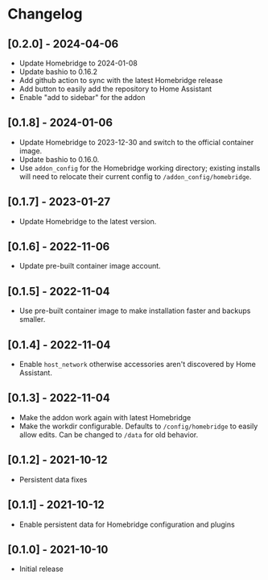 # Changelog

## [0.2.0] - 2024-04-06
- Update Homebridge to 2024-01-08
- Update bashio to 0.16.2
- Add github action to sync with the latest Homebridge release
- Add button to easily add the repository to Home Assistant
- Enable "add to sidebar" for the addon

## [0.1.8] - 2024-01-06

- Update Homebridge to 2023-12-30 and switch to the official container image.
- Update bashio to 0.16.0.
- Use `addon_config` for the Homebridge working directory; existing installs
  will need to relocate their current config to `/addon_config/homebridge`.

## [0.1.7] - 2023-01-27

- Update Homebridge to the latest version.

## [0.1.6] - 2022-11-06

- Update pre-built container image account.

## [0.1.5] - 2022-11-04

- Use pre-built container image to make installation faster and backups smaller.

## [0.1.4] - 2022-11-04

- Enable `host_network` otherwise accessories aren't discovered by Home Assistant.

## [0.1.3] - 2022-11-04

- Make the addon work again with latest Homebridge
- Make the workdir configurable. Defaults to `/config/homebridge` to easily allow edits. Can be changed to `/data` for old behavior.

## [0.1.2] - 2021-10-12

- Persistent data fixes

## [0.1.1] - 2021-10-12

- Enable persistent data for Homebridge configuration and plugins

## [0.1.0] - 2021-10-10

- Initial release

